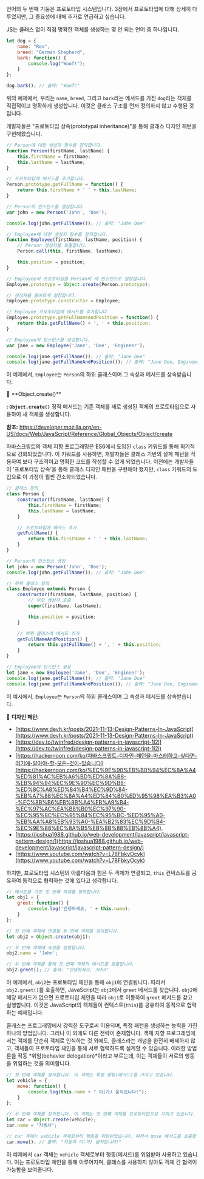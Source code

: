 언어의 두 번째 기둥은 프로토타입 시스템입니다. 3장에서 프로토타입에 대해 상세히 다루었지만, 그 중요성에 대해 추가로 언급하고 싶습니다.

JS는 클래스 없이 직접 명확한 객체를 생성하는 몇 안 되는 언어 중 하나입니다.

```jsx
let dog = {
    name: "Rex",
    breed: "German Shepherd",
    bark: function() {
        console.log("Woof!");
    }
};

dog.bark(); // 출력: "Woof!"
```

위의 예제에서, 우리는 `name`, `breed`, 그리고 `bark`라는 메서드를 가진 `dog`라는 객체를 직접적이고 명확하게 생성합니다. 이것은 클래스 구조를 먼저 정의하지 않고 수행된 것입니다.

개발자들은 "프로토타입 상속(prototypal inheritance)"을 통해 클래스 디자인 패턴을 구현해왔습니다.

```jsx
// Person에 대한 생성자 함수를 정의합니다.
function Person(firstName, lastName) {
    this.firstName = firstName;
    this.lastName = lastName;
}

// 프로토타입에 메서드를 추가합니다.
Person.prototype.getFullName = function() {
    return this.firstName + ' ' + this.lastName;
}

// Person의 인스턴스를 생성합니다.
var john = new Person('John', 'Doe');

console.log(john.getFullName()); // 출력: "John Doe"

// Employee에 대한 생성자 함수를 정의합니다.
function Employee(firstName, lastName, position) {
    // Person 생성자를 호출합니다.
    Person.call(this, firstName, lastName);

    this.position = position;
}

// Employee의 프로토타입을 Person의 새 인스턴스로 설정합니다.
Employee.prototype = Object.create(Person.prototype);

// 생성자를 올바르게 설정합니다.
Employee.prototype.constructor = Employee;

// Employee 프로토타입에 메서드를 추가합니다.
Employee.prototype.getFullNameAndPosition = function() {
    return this.getFullName() + ', ' + this.position;
}

// Employee의 인스턴스를 생성합니다.
var jane = new Employee('Jane', 'Doe', 'Engineer');

console.log(jane.getFullName()); // 출력: "Jane Doe"
console.log(jane.getFullNameAndPosition()); // 출력: "Jane Doe, Engineer"

```

이 예제에서, `Employee`는 `Person`의 하위 클래스이며 그 속성과 메서드를 상속받습니다.

<aside>
📌 **Object.create()**

**: `Object.create()`** 정적 메서드는 기존 객체를 새로 생성된 객체의 프로토타입으로 사용하여 새 객체를 생성합니다.

**참조:**
https://developer.mozilla.org/en-US/docs/Web/JavaScript/Reference/Global_Objects/Object/create

</aside>

자바스크립트의 객체 지향 프로그래밍은 ES6에서 도입된 `class` 키워드를 통해 획기적으로 강화되었습니다. 이 키워드를 사용하면, 개발자들은 클래스 기반의 설계 패턴을 적용하여 보다 구조적이고 명확한 코드를 작성할 수 있게 되었습니다. 이전에는 개발자들이 '프로토타입 상속'을 통해 클래스 디자인 패턴을 구현해야 했지만, `class` 키워드의 도입으로 이 과정이 훨씬 간소화되었습니다.

```jsx
// 클래스 정의
class Person {
    constructor(firstName, lastName) {
        this.firstName = firstName;
        this.lastName = lastName;
    }

    // 프로토타입에 메서드 추가
    getFullName() {
        return this.firstName + ' ' + this.lastName;
    }
}

// Person의 인스턴스 생성
let john = new Person('John', 'Doe');
console.log(john.getFullName()); // 출력: "John Doe"

// 하위 클래스 정의
class Employee extends Person {
    constructor(firstName, lastName, position) {
        // 부모 생성자 호출
        super(firstName, lastName);

        this.position = position;
    }

    // 하위 클래스에 메서드 추가
    getFullNameAndPosition() {
        return this.getFullName() + ', ' + this.position;
    }
}

// Employee의 인스턴스 생성
let jane = new Employee('Jane', 'Doe', 'Engineer');
console.log(jane.getFullName()); // 출력: "Jane Doe"
console.log(jane.getFullNameAndPosition()); // 출력: "Jane Doe, Engineer"

```

이 예시에서, `Employee`는 `Person`의 하위 클래스이며 그 속성과 메서드를 상속받습니다.


📌 **디자인 패턴:**

- [https://www.devh.kr/posts/2021-11-13-Design-Patterns-In-JavaScript](https://www.devh.kr/posts/2021-11-13-Design-Patterns-In-JavaScript)
- [https://dev.to/twinfred/design-patterns-in-javascript-1l2l](https://dev.to/twinfred/design-patterns-in-javascript-1l2l)
- [https://hackernoon.com/ko/자바스크립트-디자인-패턴을-마스터하고-싶다면-여기에-알아야-할-모든-것이-있습니다](https://hackernoon.com/ko/%EC%9E%90%EB%B0%94%EC%8A%A4%ED%81%AC%EB%A6%BD%ED%8A%B8-%EB%94%94%EC%9E%90%EC%9D%B8-%ED%8C%A8%ED%84%B4%EC%9D%84-%EB%A7%88%EC%8A%A4%ED%84%B0%ED%95%98%EA%B3%A0-%EC%8B%B6%EB%8B%A4%EB%A9%B4-%EC%97%AC%EA%B8%B0%EC%97%90-%EC%95%8C%EC%95%84%EC%95%BC-%ED%95%A0-%EB%AA%A8%EB%93%A0-%EA%B2%83%EC%9D%B4-%EC%9E%88%EC%8A%B5%EB%8B%88%EB%8B%A4).
- [https://joshua1988.github.io/web-development/javascript/javascript-pattern-design/](https://joshua1988.github.io/web-development/javascript/javascript-pattern-design/)
- [https://www.youtube.com/watch?v=L78FbkyOcyk](https://www.youtube.com/watch?v=L78FbkyOcyk)


하지만, 프로토타입 시스템의 아름다움과 힘은 두 객체가 연결되고, `this` 컨텍스트를 공유하여 동적으로 협력하는 것에 있다고 생각합니다. 

```jsx
// 메서드를 가진 첫 번째 객체를 정의합니다.
let obj1 = {
    greet: function() {
        console.log('안녕하세요, ' + this.name);
    }
};

// 첫 번째 객체에 연결될 두 번째 객체를 정의합니다.
let obj2 = Object.create(obj1);

// 두 번째 객체에 속성을 설정합니다.
obj2.name = 'John';

// 두 번째 객체를 통해 첫 번째 객체의 메서드를 호출합니다.
obj2.greet(); // 출력: "안녕하세요, John"
```

이 예제에서, `obj2`는 프로토타입 체인을 통해 `obj1`에 연결됩니다. 따라서 `obj2.greet()`를 호출하면, JavaScript는 `obj2`에서 `greet` 메서드를 찾습니다. `obj2`에 해당 메서드가 없으면 프로토타입 체인을 따라 `obj1`로 이동하여 `greet` 메서드를 찾고 실행합니다. 이것은 JavaScript의 객체들이 컨텍스트(`this`)를 공유하여 동적으로 협력하는 예제입니다.

클래스는 프로그래밍에서 강력한 도구로써 이용되며, 특정 패턴을 생성하는 능력을 가진 하나의 방법입니다. 그러나 이 외에도 다른 전략이 존재합니다. 객체 지향 프로그래밍에서는 객체를 단순히 객체로 인식하는 것 외에도, 클래스라는 개념을 완전히 배제하지 않고, 객체들이 프로토타입 체인을 통해 서로 협력하도록 설계할 수 있습니다. 이러한 방법론을 작동 *위임(behavior delegation)*이라고 부르는데, 이는 객체들이 서로의 행동을 위임하는 것을 의미합니다. 

```jsx
// 첫 번째 객체를 정의합니다. 이 객체는 특정 행동(메서드)를 가지고 있습니다.
let vehicle = {
    move: function() {
        console.log(this.name + " 이(가) 움직입니다!");
    }
};

// 두 번째 객체를 정의합니다. 이 객체는 첫 번째 객체를 프로토타입으로 가지고 있습니다.
let car = Object.create(vehicle);
car.name = "자동차";

// car 객체는 vehicle 객체로부터 행동을 위임받았습니다. 따라서 move 메서드를 호출할 수 있습니다.
car.move(); // 출력: "자동차 이(가) 움직입니다!"

```

이 예제에서 `car` 객체는 `vehicle` 객체로부터 행동(메서드)를 위임받아 사용하고 있습니다. 이는 프로토타입 체인을 통해 이루어지며, 클래스를 사용하지 않아도 객체 간 협력이 가능함을 보여줍니다.